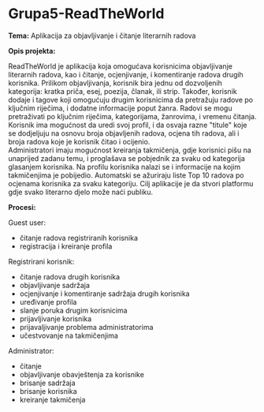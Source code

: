 # Grupa5-ReadTheWorld
**Tema:** Aplikacija za objavljivanje i čitanje literarnih radova

**Opis projekta:**

ReadTheWorld je aplikacija koja omogućava korisnicima objavljivanje literarnih radova, kao i čitanje, ocjenjivanje, i komentiranje radova drugih korisnika. 
Prilikom objavljivanja, korisnik bira jednu od dozvoljenih kategorija: kratka priča, esej, poezija, članak, ili strip. Također, korisnik dodaje i tagove koji omogućuju drugim korisnicima da pretražuju radove po ključnim riječima, i dodatne
informacije poput žanra. Radovi se mogu pretraživati po ključnim riječima, kategorijama, žanrovima, i vremenu čitanja. Korisnik ima mogućnost da uredi svoj profil, i da osvaja razne "titule" koje se dodjeljuju na osnovu broja 
objavljenih radova, ocjena tih radova, ali i broja radova koje je korisnik čitao i ocijenio.  
Administratori imaju mogućnost kreiranja takmičenja, gdje korisnici pišu na unaprijed zadanu temu, i proglašava se pobjednik za svaku od kategorija glasanjem korisnika. Na profilu korisnika nalazi se i informacije
na kojim takmičenjima je pobijedio. 
Automatski se ažuriraju liste Top 10 radova po ocjenama korisnika za svaku kategoriju. Cilj aplikacije je da stvori platformu gdje svako literarno djelo može naći publiku. 

**Procesi:**

Guest user:

- čitanje radova registriranih korisnika
- registracija i kreiranje profila

Registrirani korisnik:

- čitanje radova drugih korisnika 
- objavljivanje sadržaja
- ocjenjivanje i komentiranje sadržaja drugih korisnika
- uređivanje profila
- slanje poruka drugim korisnicima
- prijavljivanje korisnika
- prijavaljivanje problema administratorima
- učestvovanje na takmičenjima

Administrator:

- čitanje
- objavljivanje obavještenja za korisnike
- brisanje sadržaja
- brisanje korisnika
- kreiranje takmičenja

